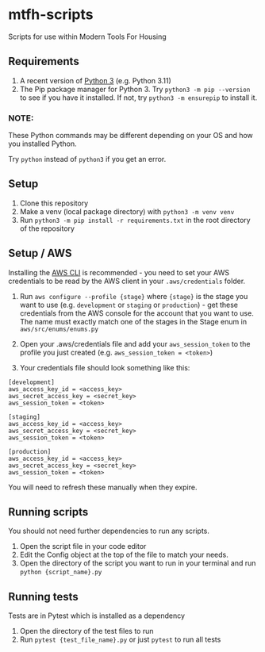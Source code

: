 # mtfh-scripts
Scripts for use within Modern Tools For Housing

## Requirements
1. A recent version of [Python 3](https://www.python.org/downloads/) (e.g. Python 3.11)
2. The Pip package manager for Python 3. Try `python3 -m pip --version` to see if you have it installed. If not, try `python3 -m ensurepip` to install it.

### NOTE: 
These Python commands may be different depending on your OS and how you installed Python. 

Try `python` instead of `python3` if you get an error.

## Setup
1. Clone this repository
2. Make a venv (local package directory) with `python3 -m venv venv`
2. Run `python3 -m pip install -r requirements.txt` in the root directory of the repository

## Setup / AWS
Installing the [AWS CLI](https://docs.aws.amazon.com/cli/latest/userguide/install-cliv2.html) is recommended - 
you need to set your AWS credentials to be read by the AWS client in your `.aws/credentials` folder.
1. Run `aws configure --profile {stage}` where `{stage}` is the stage you want to use 
(e.g. `development` or `staging` or `production`) - get these credentials from the AWS console for the account that you want to use. 
The name must exactly match one of the stages in the Stage enum in `aws/src/enums/enums.py`
2. Open your .aws/credentials file and add your `aws_session_token` to the profile you just created (e.g. `aws_session_token = <token>`)

3. Your credentials file should look something like this:
```
[development]
aws_access_key_id = <access_key>
aws_secret_access_key = <secret_key>
aws_session_token = <token>

[staging]
aws_access_key_id = <access_key>
aws_secret_access_key = <secret_key>
aws_session_token = <token>

[production]
aws_access_key_id = <access_key>
aws_secret_access_key = <secret_key>
aws_session_token = <token>
```
You will need to refresh these manually when they expire.

## Running scripts
You should not need further dependencies to run any scripts.
1. Open the script file in your code editor
2. Edit the Config object at the top of the file to match your needs.
3. Open the directory of the script you want to run in your terminal and run `python {script_name}.py`

## Running tests
Tests are in Pytest which is installed as a dependency
1. Open the directory of the test files to run
2. Run `pytest {test_file_name}.py` or just `pytest` to run all tests
